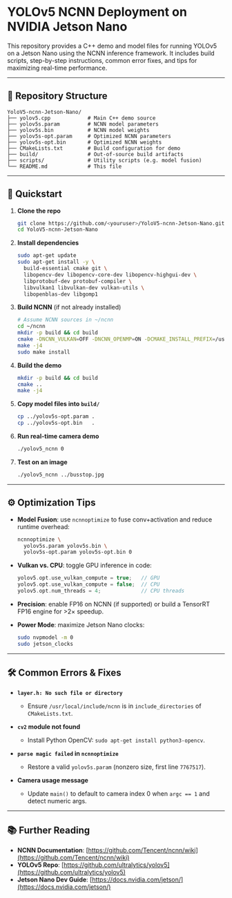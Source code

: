 
# YOLOv5 NCNN Deployment on NVIDIA Jetson Nano

This repository provides a C++ demo and model files for running YOLOv5 on a Jetson Nano using the NCNN inference framework. It includes build scripts, step-by-step instructions, common error fixes, and tips for maximizing real-time performance.

---

## 📂 Repository Structure

```
YoloV5-ncnn-Jetson-Nano/
├── yolov5.cpp            # Main C++ demo source
├── yolov5s.param         # NCNN model parameters
├── yolov5s.bin           # NCNN model weights
├── yolov5s-opt.param     # Optimized NCNN parameters
├── yolov5s-opt.bin       # Optimized NCNN weights
├── CMakeLists.txt        # Build configuration for demo
├── build/                # Out‑of‑source build artifacts
├── scripts/              # Utility scripts (e.g. model fusion)
└── README.md             # This file
```

---

## 🚀 Quickstart

1. **Clone the repo**

   ```bash
   git clone https://github.com/<youruser>/YoloV5-ncnn-Jetson-Nano.git
   cd YoloV5-ncnn-Jetson-Nano
   ```

2. **Install dependencies**

   ```bash
   sudo apt-get update
   sudo apt-get install -y \
     build-essential cmake git \
     libopencv-dev libopencv-core-dev libopencv-highgui-dev \
     libprotobuf-dev protobuf-compiler \
     libvulkan1 libvulkan-dev vulkan-utils \
     libopenblas-dev libgomp1
   ```

3. **Build NCNN** (if not already installed)

   ```bash
   # Assume NCNN sources in ~/ncnn
   cd ~/ncnn
   mkdir -p build && cd build
   cmake -DNCNN_VULKAN=OFF -DNCNN_OPENMP=ON -DCMAKE_INSTALL_PREFIX=/usr/local ..
   make -j4
   sudo make install
   ```

4. **Build the demo**

   ```bash
   mkdir -p build && cd build
   cmake ..
   make -j4
   ```

5. **Copy model files into `build/`**

   ```bash
   cp ../yolov5s-opt.param .
   cp ../yolov5s-opt.bin   .
   ```

6. **Run real-time camera demo**

   ```bash
   ./yolov5_ncnn 0
   ```

7. **Test on an image**

   ```bash
   ./yolov5_ncnn ../busstop.jpg
   ```

---

## ⚙️ Optimization Tips

* **Model Fusion**: use `ncnnoptimize` to fuse conv+activation and reduce runtime overhead:

  ```bash
  ncnnoptimize \
    yolov5s.param yolov5s.bin \
    yolov5s-opt.param yolov5s-opt.bin 0
  ```
* **Vulkan vs. CPU**: toggle GPU inference in code:

  ```cpp
  yolov5.opt.use_vulkan_compute = true;   // GPU
  yolov5.opt.use_vulkan_compute = false;  // CPU
  yolov5.opt.num_threads = 4;             // CPU threads
  ```
* **Precision**: enable FP16 on NCNN (if supported) or build a TensorRT FP16 engine for >2× speedup.
* **Power Mode**: maximize Jetson Nano clocks:

  ```bash
  sudo nvpmodel -m 0
  sudo jetson_clocks
  ```

---

## 🛠 Common Errors & Fixes

* **`layer.h: No such file or directory`**

  * Ensure `/usr/local/include/ncnn` is in `include_directories` of `CMakeLists.txt`.

* **`cv2` module not found**

  * Install Python OpenCV: `sudo apt-get install python3-opencv`.

* **`parse magic failed` in `ncnnoptimize`**

  * Restore a valid `yolov5s.param` (nonzero size, first line `7767517`).

* **Camera usage message**

  * Update `main()` to default to camera index 0 when `argc == 1` and detect numeric args.

---

## 📚 Further Reading

* **NCNN Documentation**: [https://github.com/Tencent/ncnn/wiki](https://github.com/Tencent/ncnn/wiki)
* **YOLOv5 Repo**: [https://github.com/ultralytics/yolov5](https://github.com/ultralytics/yolov5)
* **Jetson Nano Dev Guide**: [https://docs.nvidia.com/jetson/](https://docs.nvidia.com/jetson/)



